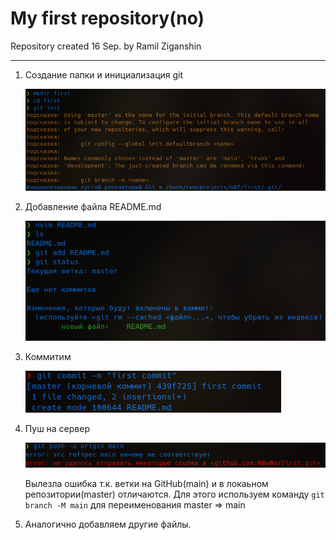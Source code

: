 # My first repository(no)
Repository created 16 Sep. by Ramil Ziganshin

---
1. Создание папки и инициализация git

	![image](./media/git_init.png)

2. Добавление файла README.md

	![image](./media/add_readme.png)

3. Коммитим

	![image](./media/commit.png)

4. Пуш на сервер

	![image](./media/push_error.png)

	Вылезла ошибка т.к. ветки на GitHub(main) и в локаьном репозитории(master) отличаются. Для этого используем команду `git branch -M main` для переименования master => main

5. Аналогично добавляем другие файлы.
